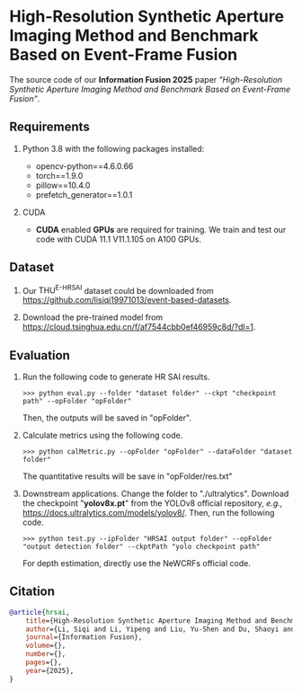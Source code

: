 # High-Resolution Synthetic Aperture Imaging Method and Benchmark Based on Event-Frame Fusion

The source code of our **Information Fusion 2025** paper *"High-Resolution Synthetic Aperture Imaging Method and Benchmark Based on Event-Frame Fusion"*.



## Requirements

1. Python 3.8 with the following packages installed:
   * opencv-python==4.6.0.66
   * torch==1.9.0
   * pillow==10.4.0
   * prefetch_generator==1.0.1
2. CUDA
   
   - **CUDA** enabled **GPUs** are required for training. We train and test our code with CUDA 11.1 V11.1.105 on A100 GPUs.
   
     

## Dataset

1. Our $\text{THU}^\text{E-HRSAI}$ dataset could be downloaded from https://github.com/lisiqi19971013/event-based-datasets. 

2. Download the pre-trained model from https://cloud.tsinghua.edu.cn/f/af7544cbb0ef46959c8d/?dl=1.

   

## Evaluation

1. Run the following code to generate HR SAI results.

   ```shell
   >>> python eval.py --folder "dataset folder" --ckpt "checkpoint path" --opFolder "opFolder"
   ```

   Then, the outputs will be saved in "opFolder".
   
2. Calculate metrics using the following code.

   ```shell
   >>> python calMetric.py --opFolder "opFolder" --dataFolder "dataset folder"
   ```

   The quantitative results will be save in "opFolder/res.txt"

3. Downstream applications. Change the folder to "./ultralytics". Download the checkpoint "**yolov8x.pt**" from the YOLOv8 official repository, *e.g.*, https://docs.ultralytics.com/models/yolov8/. Then, run the following code.

   ```shell
   >>> python test.py --ipFolder "HRSAI output folder" --opFolder "output detection folder" --ckptPath "yolo checkpoint path"
   ```

   For depth estimation, directly use the NeWCRFs official code.

   

## Citation

```bib
@article{hrsai,
    title={High-Resolution Synthetic Aperture Imaging Method and Benchmark Based on EventFrame Fusion}, 
    author={Li, Siqi and Li, Yipeng and Liu, Yu-Shen and Du, Shaoyi and Yong, Jun-Hai and Gao, Yue},
    journal={Information Fusion}, 
    volume={},
    number={},
    pages={},
    year={2025},
}
```

